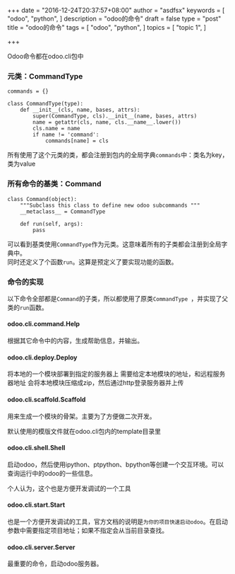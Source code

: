+++
date = "2016-12-24T20:37:57+08:00"
author = "asdfsx"
keywords = [
  "odoo",
  "python",
]
description = "odoo的命令"
draft = false
type = "post"
title = "odoo的命令"
tags = [
  "odoo",
  "python",
]
topics = [
  "topic 1",
]

+++

Odoo命令都在odoo.cli包中

### 元类：CommandType
```
commands = {}

class CommandType(type):
    def __init__(cls, name, bases, attrs):
        super(CommandType, cls).__init__(name, bases, attrs)
        name = getattr(cls, name, cls.__name__.lower())
        cls.name = name
        if name != 'command':
            commands[name] = cls
```
所有使用了这个元类的类，都会注册到包内的全局字典`commands`中：类名为key，类为value

### 所有命令的基类：Command
```
class Command(object):
    """Subclass this class to define new odoo subcommands """
    __metaclass__ = CommandType

    def run(self, args):
        pass
```
可以看到基类使用`CommandType`作为元类。这意味着所有的子类都会注册到全局字典中。  
同时还定义了个函数`run`。这算是预定义了要实现功能的函数。

### 命令的实现
以下命令全部都是`Command`的子类，所以都使用了原类`CommandType `，并实现了父类的`run`函数。

#### odoo.cli.command.Help
根据其它命令中的内容，生成帮助信息，并输出。

#### odoo.cli.deploy.Deploy
将本地的一个模块部署到指定的服务器上
需要给定本地模块的地址，和远程服务器地址
会将本地模块压缩成zip，然后通过http登录服务器并上传

#### odoo.cli.scaffold.Scaffold
用来生成一个模块的骨架。主要为了方便做二次开发。

默认使用的模版文件就在odoo.cli包内的template目录里

#### odoo.cli.shell.Shell
启动odoo，然后使用ipython、ptpython、bpython等创建一个交互环境。可以查询运行中的odoo的一些信息。

个人认为，这个也是方便开发调试的一个工具

#### odoo.cli.start.Start
也是一个方便开发调试的工具，官方文档的说明是`为你的项目快速启动odoo`。在启动参数中需要指定项目地址；如果不指定会从当前目录查找。


#### odoo.cli.server.Server
最重要的命令，启动odoo服务器。



